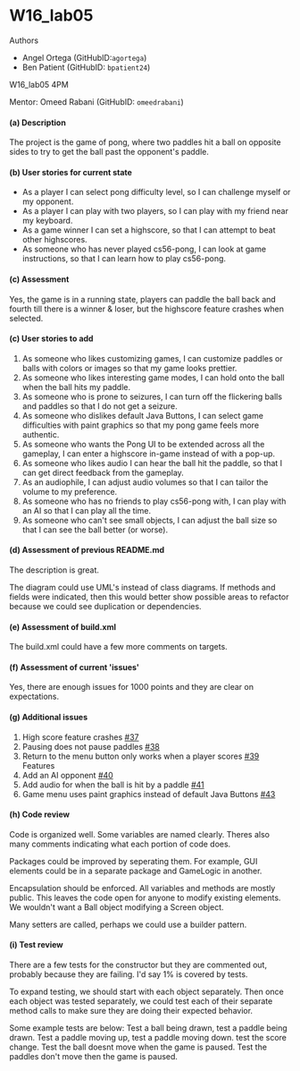W16_lab05
===


Authors
- Angel Ortega (GitHubID:`agortega`)
- Ben Patient (GitHubID: `bpatient24`)

W16_lab05 4PM

Mentor: Omeed Rabani (GitHubID: `omeedrabani`)
#### (a) Description
The project is the game of pong, where two paddles hit a ball on opposite sides to try to get the ball past the opponent's paddle.

#### (b) User stories for current state
- As a player I can select pong difficulty level, so I can challenge myself or my opponent.
- As a player I can play with two players, so I can play with my friend near my keyboard.
- As a game winner I can set a highscore, so that I can attempt to beat other highscores.
- As someone who has never played cs56-pong, I can look at game instructions, so that I can learn how to play cs56-pong.

#### (c) Assessment
Yes, the game is in a running state, players can paddle the ball back and fourth till there is a winner & loser, but
the highscore feature crashes when selected.

#### (c) User stories to add
1. As someone who likes customizing games, I can customize paddles or balls with colors or images so that my game looks prettier.
2. As someone who likes interesting game modes, I can hold onto the ball when the ball hits my paddle.
3. As someone who is prone to seizures, I can turn off the flickering balls and paddles so that I do not get a seizure.
4. As someone who dislikes default Java Buttons, I can select game difficulties with paint graphics so that my pong game feels more authentic.
5. As someone who wants the Pong UI to be extended across all the gameplay, I can enter a highscore in-game instead of with a pop-up.
6. As someone who likes audio I can hear the ball hit the paddle, so that I can get direct feedback from the gameplay.
7. As an audiophile, I can adjust audio volumes so that I can tailor the volume to my preference.
8. As someone who has no friends to play cs56-pong with, I can play with an AI so that I can play all the time.
9. As someone who can't see small objects, I can adjust the ball size so that I can see the ball better (or worse).

#### (d) Assessment of previous README.md
The description is great.

The diagram could use UML's instead of class diagrams. If methods and fields were indicated, then this would better show possible areas to refactor because we could see duplication or dependencies.

#### (e) Assessment of build.xml
The build.xml could have a few more comments on targets.

#### (f) Assessment of current 'issues'
Yes, there are enough issues for 1000 points and they are clear on expectations.

#### (g) Additional issues
1. High score feature crashes [#37](https://github.com/UCSB-CS56-Projects/cs56-games-pong/issues/37)
2. Pausing does not pause paddles [#38](https://github.com/UCSB-CS56-Projects/cs56-games-pong/issues/38)
3. Return to the menu button only works when a player scores [#39](https://github.com/UCSB-CS56-Projects/cs56-games-pong/issues/39)
Features
4. Add an AI opponent [#40](https://github.com/UCSB-CS56-Projects/cs56-games-pong/issues/40)
5.  Add audio for when the ball is hit by a paddle [#41](https://github.com/UCSB-CS56-Projects/cs56-games-pong/issues/41)
6. Game menu uses paint graphics instead of default Java Buttons
[#43](https://github.com/UCSB-CS56-Projects/cs56-games-pong/issues/43)

#### (h) Code review
Code is organized well. Some variables are named clearly. Theres also many comments indicating what each portion of code does.

Packages could be improved by seperating them.  For example, GUI elements could be in a separate package and GameLogic in another.

Encapsulation should be enforced. All variables and methods are mostly public. This leaves the code open for anyone to modify existing elements. We wouldn't want a Ball object modifying a Screen object.

Many setters are called, perhaps we could use a builder pattern.

#### (i) Test review
There are a few tests for the constructor but they are commented out, probably because they are failing. I'd say 1% is covered by tests.

To expand testing, we should start with each object separately. Then once each object was tested separately, we could test each of their separate method calls to make sure they are doing their expected behavior.

Some example tests are below:
Test a ball being drawn, test a paddle being drawn. Test a paddle moving up, test a paddle moving down. test the score change. Test the ball doesnt move when the game is paused. Test the paddles don't move then the game is paused.
